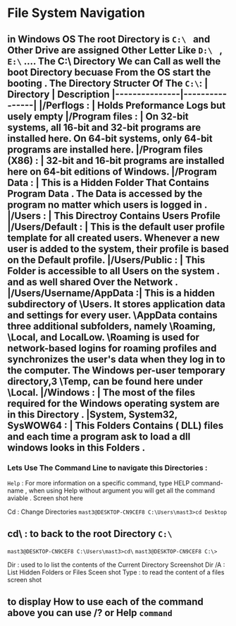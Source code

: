 # File System Navigation 

in Windows OS The root Directory is ```C:\ ```  and Other Drive are assigned Other Letter Like ```D:\ ``` , ```E:\``` ....
The C:\ Directory We can Call as well the boot Directory becuase From the OS start the booting . The Directory Structer Of The ```C:\```:
| Directory | Description 
|---------------|----------------|
|/Perflogs : |  Holds Preformance Logs but usely empty 
|/Program files : | On 32-bit systems, all 16-bit and 32-bit programs are installed here. On 64-bit systems, only 64-bit programs are installed here.
|/Program files (X86) : | 32-bit and 16-bit programs are installed here on 64-bit editions of Windows.
|/Program Data : | This is a Hidden Folder That Contains Program Data . The Data is accessed by the program no matter which users is logged in .
|/Users : | This Directroy Contains Users Profile 
|/Users/Default : | This is the default user profile template for all created users. Whenever a new user is added to the system, their profile is based on the Default profile.
|/Users/Public : | This Folder is accessible to all Users on the system . and as well shared Over the Network .
|/Users/Username/AppData :| This is a hidden subdirectory of \Users. It stores application data and settings for every user. \AppData contains three additional subfolders, namely \Roaming, \Local, and LocalLow. \Roaming is used for network-based logins for roaming profiles and synchronizes the user's data when they log in to the computer. The Windows per-user temporary directory,3 \Temp, can be found here under \Local.
|/Windows : | The most of the files required for the Windows operating system are in this Directory .
|System, System32, SysWOW64 : | This Folders Contains ( DLL) files and each time a program ask to load a dll windows looks in this Folders .
---------------------------------------------------------

### Lets Use The Command Line to navigate this Directories :
```Help``` : For more information on a specific command, type HELP command-name , when using Help without argument you will get all the command aviable .
Screen shot here 

Cd : Change Directories 
```mast3@DESKTOP-CN9CEF8 C:\Users\mast3>cd Desktop```

## cd\ : to back to the root Directory ```C:\``` 
```mast3@DESKTOP-CN9CEF8 C:\Users\mast3>cd\```
```mast3@DESKTOP-CN9CEF8 C:\>```

Dir : used to lo list the contents of the Current Directory 
Screenshot
Dir /A : List Hidden Folders or Files 
Sceen shot
Type : to read the content of a files
screen shot 

## to display How to use each of the command above you can use /?  or Help ```command```





